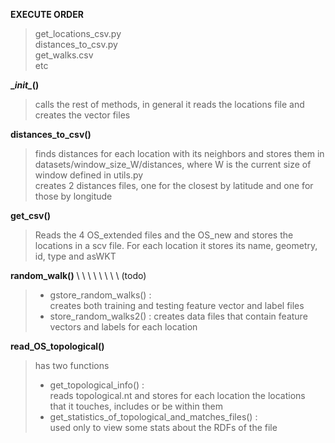 **EXECUTE ORDER** 
> get_locations_csv.py  
> distances_to_csv.py  
> get_walks.csv  
> etc

**\__init\__()**  
> calls the rest of methods, in general it reads the locations file and creates the vector files 

 **distances_to_csv()**  
>finds distances for each location with its neighbors and 
>stores them in datasets/window_size_W/distances, 
>where W is the current size of window defined in utils.py  
>creates 2 distances files, one for the closest by latitude and one for those by longitude

**get_csv()**  
>Reads the 4 OS_extended files and the OS_new and stores the locations
>in a scv file. For each location it stores its name, geometry, id, type and asWKT

**random_walk()** \ \ \ \ \ \ \ \ (todo)  
> * gstore_random_walks() :  
    creates both training and testing feature vector and label files  
> * store_random_walks2() :
    creates data files that contain feature vectors and labels for each location


 **read_OS_topological()**  
>has two functions
> * get_topological_info() :  
    reads topological.nt and stores for each location the locations  
    that it touches, includes or be within them
> * get_statistics_of_topological_and_matches_files() :  
> used only to view some stats about the RDFs of the file